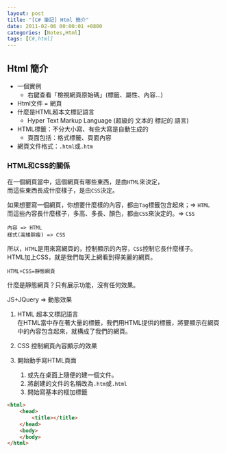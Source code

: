 ```yaml
---
layout: post
title: "[C# 筆記] Html 簡介"
date: 2011-02-06 00:00:01 +0800
categories: [Notes,Html]
tags: [C#,html]
---
```


## Html 簡介
- 一個實例
    - 右鍵查看「檢視網頁原始碼」(標籤、屬性、內容…)
- Html文件 = 網頁
- 什麼是HTML超本文標記語言
    - Hyper Text Markup Language (超級的 文本的 標記的 語言)
- HTML標籤：不分大小寫、有些大寫是自動生成的
    - 頁面包括：格式標籤、頁面內容
- 網頁文件格式：`.html`或`.htm`

### HTML和CSS的關係 
在一個網頁當中，這個網頁有哪些東西，是由`HTML`來決定，  
而這些東西長成什麼樣子，是由`CSS`決定。
    
如果想要寫一個網頁，你想要什麼樣的內容，都由`Tag`標籤包含起來；=> `HTML`  
而這些內容長什麼樣子，多高、多長、顏色，都由`CSS`來決定的。=> `CSS`

```
內容 => HTML  
樣式(高矮胖瘦) => CSS
```

所以，`HTML`是用來寫網頁的，控制顯示的內容，`CSS`控制它長什麼樣子。  
HTML加上CSS，就是我們每天上網看到得美麗的網頁。    

```
HTML+CSS=靜態網頁
```
什麼是靜態網頁？只有展示功能，沒有任何效果。

JS+JQuery => 動態效果
    

1. HTML
超本文標記語言    
在HTML當中存在著大量的標籤，我們用HTML提供的標籤，將要顯示在網頁中的內容包含起來，就構成了我們的網頁。    

2. CSS
控制網頁內容顯示的效果

3. 開始動手寫HTML頁面
    1. 或先在桌面上隨便的建一個文件。
    2. 將創建的文件的名稱改為`.htm`或`.html`
    3. 開始寫基本的框加標籤
  
```html
<html>
	<head>
		<title></title>
	</head>
	<body>
	</body>
</html>
```